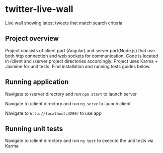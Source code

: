 # twitter-live-wall
Live wall showing latest tweets that match search criteria

## Project overview
Project consists of client part (Angular) and server part(Node.js) that use both http connection and web sockets for communication. Code is located in /client and /server project directories accordingly. Project uses Karma + Jasmine for unit tests. Find installation and running tests guides below.

## Running application

Navigate to /server directory and run `npm start` to launch server

Navigate to /client directory and run `ng serve` to launch client

Navigate to `http://localhost:4200/` to use app

## Running unit tests

Navigate to /client directory and run `ng test` to execute the unit tests via Karma
